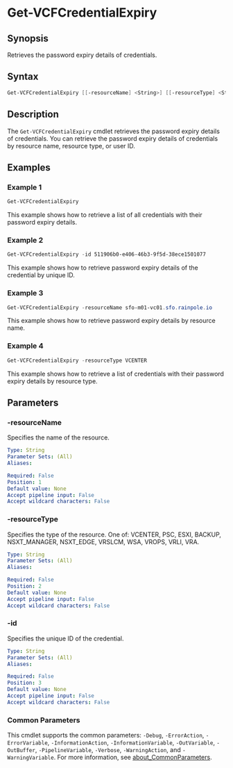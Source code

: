 # Get-VCFCredentialExpiry

## Synopsis

Retrieves the password expiry details of credentials.

## Syntax

```powershell
Get-VCFCredentialExpiry [[-resourceName] <String>] [[-resourceType] <String>] [[-id] <String>] [<CommonParameters>]
```

## Description

The `Get-VCFCredentialExpiry` cmdlet retrieves the password expiry details of credentials. You can retrieve the password expiry details of credentials by resource name, resource type, or user ID.

## Examples

### Example 1

```powershell
Get-VCFCredentialExpiry
```

This example shows how to retrieve a list of all credentials with their password expiry details.

### Example 2

```powershell
Get-VCFCredentialExpiry -id 511906b0-e406-46b3-9f5d-38ece1501077
```

This example shows how to retrieve password expiry details of the credential by unique ID.

### Example 3

```powershell
Get-VCFCredentialExpiry -resourceName sfo-m01-vc01.sfo.rainpole.io
```

This example shows how to retrieve password expiry details by resource name.

### Example 4

```powershell
Get-VCFCredentialExpiry -resourceType VCENTER
```

This example shows how to retrieve a list of credentials with their password expiry details by resource type.

## Parameters

### -resourceName

Specifies the name of the resource.

```yaml
Type: String
Parameter Sets: (All)
Aliases:

Required: False
Position: 1
Default value: None
Accept pipeline input: False
Accept wildcard characters: False
```

### -resourceType

Specifies the type of the resource. One of: VCENTER, PSC, ESXI, BACKUP, NSXT_MANAGER, NSXT_EDGE, VRSLCM, WSA, VROPS, VRLI, VRA.

```yaml
Type: String
Parameter Sets: (All)
Aliases:

Required: False
Position: 2
Default value: None
Accept pipeline input: False
Accept wildcard characters: False
```

### -id

Specifies the unique ID of the credential.

```yaml
Type: String
Parameter Sets: (All)
Aliases:

Required: False
Position: 3
Default value: None
Accept pipeline input: False
Accept wildcard characters: False
```

### Common Parameters

This cmdlet supports the common parameters: `-Debug`, `-ErrorAction`, `-ErrorVariable`, `-InformationAction`, `-InformationVariable`, `-OutVariable`, `-OutBuffer`, `-PipelineVariable`, `-Verbose`, `-WarningAction`, and `-WarningVariable`. For more information, see [about_CommonParameters](http://go.microsoft.com/fwlink/?LinkID=113216).
